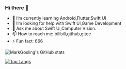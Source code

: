 ### Hi there 👋

- 🌱 I’m currently learning Android,Flutter,Swift UI
- 🤔 I’m looking for help with Swift UI,Game Development
- 💬 Ask me about Swift UI,Computer Vision.
- 📫 How to reach me: bilibili,github,gitee
- ⚡ Fun fact: 666

![MarkGosling's GitHub stats](https://github-readme-stats.vercel.app/api?username=zhuhaoxlj&show_icons=true)

[![Top Langs](https://github-readme-stats.vercel.app/api/top-langs/?username=zhuhaoxlj&layout=compact)](https://github.com/anuraghazra/github-readme-stats)
